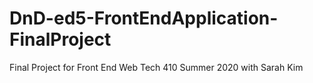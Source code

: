 # DnD-ed5-FrontEndApplication-FinalProject
Final Project for Front End Web Tech 410 Summer 2020 with Sarah Kim
